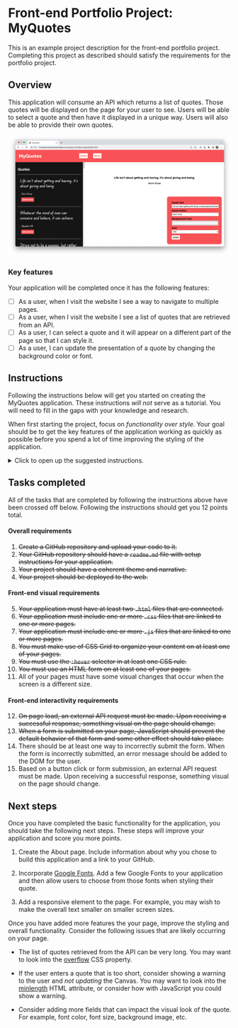 # Front-end Portfolio Project: MyQuotes

This is an example project description for the front-end portfolio project. Completing this project as described should satisfy the requirements for the portfolio project.

## Overview

This application will consume an API which returns a list of quotes. Those quotes will be displayed on the page for your user to see. Users will be able to select a quote and then have it displayed in a unique way. Users will also be able to provide their own quotes.

![Example of a completed application.](./assets/my-quotes-completed.png)

### Key features

Your application will be completed once it has the following features:

- [ ] As a user, when I visit the website I see a way to navigate to multiple pages.
- [ ] As a user, when I visit the website I see a list of quotes that are retrieved from an API.
- [ ] As a user, I can select a quote and it will appear on a different part of the page so that I can style it.
- [ ] As a user, I can update the presentation of a quote by changing the background color or font.

## Instructions

Following the instructions below will get you started on creating the MyQuotes application. These instructions _will not_ serve as a tutorial. You will need to fill in the gaps with your knowledge and research.

When first starting the project, focus on _functionality over style._ Your goal should be to get the key features of the application working as quickly as possible before you spend a lot of time improving the styling of the application.

<details>
  <summary>Click to open up the suggested instructions.</summary>

### Set up the project

Before doing anything, you should complete the following steps.

- [ ] Create a new GitHub repository. Create a local Git repository. Create a `readme.md` file within the local repository. Add and commit your changes, and then connect the local and remote repositories.

- [ ] Create the following files within your local repository:

  - `about.html`
  - `index.html`
  - `main.js`
  - `style.css`

- [ ] Add the basic boilerplate HTML template to your `index.html` file. Add some text to the page and then open your `index.html` file to ensure that everything is working.

- [ ] Connect the `style.css` file to your `index.html` page. Add a single CSS rule to your `style.css` file to ensure that everything is connected correctly.

- [ ] Follow a similar process for your `main.js` file. Make sure that your JavaScript runs _after_ the page has fully been loaded.

- [ ] Make a new commit with all of your changes. Then, push up your code to GitHub.

- [ ] Deploy your application. While it's not much, making sure that you can deploy now will save you time in the future.

### Header

Create a header at the top of your page. Your header should include the name of the application and at least two links. One link should go to the Home page and the other to the About page. Update the style of your links so that they appear different on hover.

![Example of an in-progress header.](./assets/my-quotes-wip-header.png)

Remember, you should focus on functionality first over styling. Once you are at a good place, commit your work and push up to GitHub.

### Main section structure

Use CSS Grid to separate the main section of your page into two: a Sidebar and a Canvas. Add text to both sides of the page so that it is clear which side is which. You may also want to put a temporary background color on the Sidebar so that it is easy to see. Once you are at a good place, commit your work and push up to GitHub.

![Example of an in-progress main section, split into two.](./assets/my-quotes-wip-main-split.png)

### Sidebar structure

Before integrating JavaScript into your Sidebar, create a quote "template" with regular HTML. This will help you plan out your DOM manipulation in JavaScript.

Include the quote text, the person who said it, and a button. Style the button enough so that you know it's a button. Once you are at a good place, commit your work and push up to GitHub.

![Example of an in-progress sidebar.](./assets/my-quotes-wip-sidebar.png)

### Canvas and form structure

There are two parts to the Canvas: the part where your quote will appear as well as a form.

Build a form below where your sample text is appearing. There should be four form fields at the moment: **Quote Text**, **Quote Author**, **Background Color**, and **Font**. Ensure you have labels for all of your form fields. For your **Background Color** field, you may wish to use the HTML5 [color picker](https://developer.mozilla.org/en-US/docs/Web/HTML/Element/input/color) field. For the **Font** field, provide a dropdown with a few font options.

Complete enough styling so that it is manageable to click around and test out your application. Once you are at a good place, commit your work and push up to GitHub.

![Example of an in-progress canvas and form.](./assets/my-quotes-wip-canvas-form.png)

### Add initial API call

Your instructor should have shared API access with your class. Use the shared API to access the quotes data. Before working with JavaScript, make sure you can access the API through your browser or through another means.

Write JavaScript to complete the following pseudocode.

> When the page loads, make a request to the Quotes API. Then, for each quote returned from the API, append it to the page in the sidebar. Each quote should have the same structure even though the content is different.

Once you have the data loading on your page, make sure to remove the example quote you hardcoded into the HTML. Once you are at a good place, commit your work and push up to GitHub.

### Add an event listener to all quote buttons

Add an event listener to each **Select Quote** button after it has been appended to the page. For now, when the button is clicked, log out _the parent element of the clicked button._ Remember that `event.target` will give you access to the element that was clicked. Once you have access to the element, you should be able to access the [parentElement](https://developer.mozilla.org/en-US/docs/Web/API/Node/parentElement).

Additional functionality will be added to this event listener at a later time. Once you are at a good place, commit your work and push up to GitHub.

### Implement the form functionality

Add an event listener to the form that stops the default action. Then, write JavaScript so that on submit the application does the following:

1. It updates the quote text to the value inside of the **Quote Text** field.
1. It updates or adds the author to the value inside of the **Quote Author** field.
1. It sets the background color of the overall Canvas section to be equal to the color value picked in the **Background Color** field.
1. It sets the font of the quote to the value from the **Font** field.

You _do not_ need to clear the form after the form has been submitted.

Test out your form and ensure that it works with any changes made to the fields. Once you are at a good place, commit your work and push up to GitHub.

![Example of a working form.](./assets/my-quotes-wip-form-submission.png)

### Complete the implementation of the quote buttons

Return to the JavaScript you wrote for the **Select Quote** button. Update the functionality so that the following is true when the button is clicked.

1. The **Quote Text** field in the form is updated to the quote associated with the button that was just clicked.
1. The **Quote Author** field in the form is updated to the quote author associated with the button that was just clicked.
1. The Canvas text changes to reflect the values within the form. This includes both the values that have just changed as well as the **Background Color** and **Font**.

Completing the above means that whenever the **Select Quote** button is clicked, the Canvas text should update. The user should then be able to modify the quote as they wish, including the text.

At this point the core functionality of your application is complete. Congratulations! Once you are at a good place, commit your work and push up to GitHub.

![Example of a working form and Select Quote button.](./assets/my-quotes-wip-select-quote.png)

</details>

## Tasks completed

All of the tasks that are completed by following the instructions above have been crossed off below. Following the instructions should get you 12 points total.

#### Overall requirements

1. ~~Create a GitHub repository and upload your code to it.~~
1. ~~Your GitHub repository should have a `readme.md` file with setup instructions for your application.~~
1. ~~Your project should have a coherent theme and narrative.~~
1. ~~Your project should be deployed to the web.~~

#### Front-end visual requirements

5. ~~Your application must have at least two `.html` files that are connected.~~
1. ~~Your application must include one or more `.css` files that are linked to one or more pages.~~
1. ~~Your application must include one or more `.js` files that are linked to one or more pages.~~
1. ~~You must make use of CSS Grid to organize your content on at least one of your pages.~~
1. ~~You must use the `:hover` selector in at least one CSS rule.~~
1. ~~You must use an HTML form on at least one of your pages.~~
1. All of your pages must have some visual changes that occur when the screen is a different size.

#### Front-end interactivity requirements

12. ~~On page load, an external API request must be made. Upon receiving a successful response, something visual on the page should change.~~
1. ~~When a form is submitted on your page, JavaScript should prevent the default behavior of that form and some other effect should take place.~~
1. There should be at least one way to incorrectly submit the form. When the form is incorrectly submitted, an error message should be added to the DOM for the user.
1. Based on a button click or form submission, an external API request must be made. Upon receiving a successful response, something visual on the page should change.

## Next steps

Once you have completed the basic functionality for the application, you should take the following next steps. These steps will improve your application and score you more points.

1. Create the About page. Include information about why you chose to build this application and a link to your GitHub.

1. Incorporate [Google Fonts](https://fonts.google.com/). Add a few Google Fonts to your application and then allow users to choose from those fonts when styling their quote.

1. Add a responsive element to the page. For example, you may wish to make the overall text smaller on smaller screen sizes.

Once you have added more features the your page, improve the styling and overall functionality. Consider the following issues that are likely occurring on your page.

- The list of quotes retrieved from the API can be very long. You may want to look into the [overflow](https://developer.mozilla.org/en-US/docs/Web/CSS/overflow) CSS property.

- If the user enters a quote that is too short, consider showing a warning to the user and _not updating_ the Canvas. You may want to look into the [minlength](https://developer.mozilla.org/en-US/docs/Web/HTML/Attributes/minlength) HTML attribute, or consider how with JavaScript you could show a warning.

- Consider adding more fields that can impact the visual look of the quote. For example, font color, font size, background image, etc.
